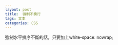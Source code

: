 ```yaml
---
layout: post
title:  强制不换行
tags: 文本
categories: CSS
---
```




強制水平排序不斷的話，只要加上white-space: nowrap;


